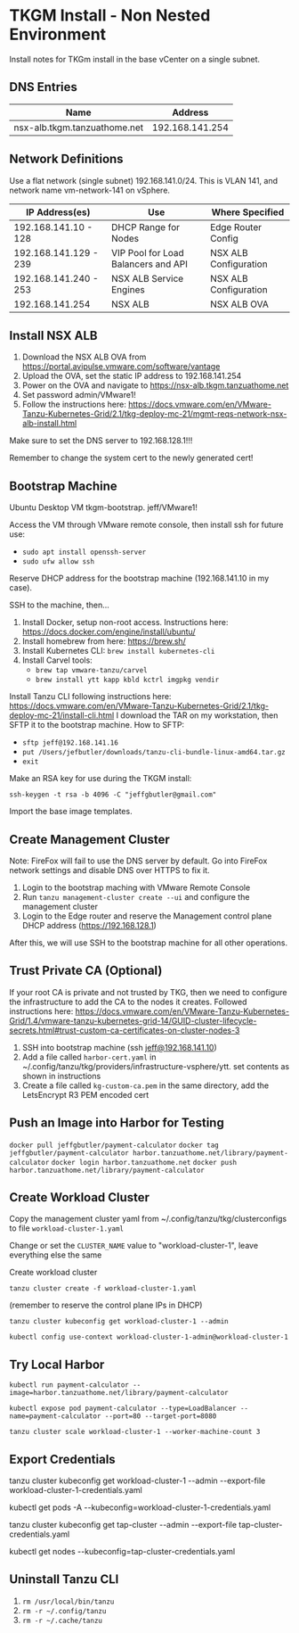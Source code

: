 # TKGM Install - Non Nested Environment

Install notes for TKGm install in the base vCenter on a single subnet.

## DNS Entries

| Name                         | Address         |
|------------------------------|-----------------|
| nsx-alb.tkgm.tanzuathome.net | 192.168.141.254 |

## Network Definitions

Use a flat network (single subnet) 192.168.141.0/24. This is VLAN 141, and network name
vm-network-141 on vSphere.

| IP Address(es)        | Use                                 | Where Specified       |
|-----------------------|-------------------------------------|-----------------------|
| 192.168.141.10 - 128  | DHCP Range for Nodes                | Edge Router Config    |
| 192.168.141.129 - 239 | VIP Pool for Load Balancers and API | NSX ALB Configuration |
| 192.168.141.240 - 253 | NSX ALB Service Engines             | NSX ALB Configuration |
| 192.168.141.254       | NSX ALB                             | NSX ALB OVA           |

## Install NSX ALB

1. Download the NSX ALB OVA from https://portal.avipulse.vmware.com/software/vantage
1. Upload the OVA, set the static IP address to 192.168.141.254
1. Power on the OVA and navigate to https://nsx-alb.tkgm.tanzuathome.net
1. Set password admin/VMware1!
1. Follow the instructions here: https://docs.vmware.com/en/VMware-Tanzu-Kubernetes-Grid/2.1/tkg-deploy-mc-21/mgmt-reqs-network-nsx-alb-install.html

Make sure to set the DNS server to 192.168.128.1!!!

Remember to change the system cert to the newly generated cert!

## Bootstrap Machine

Ubuntu Desktop VM tkgm-bootstrap. jeff/VMware1!

Access the VM through VMware remote console, then install ssh for future use:

   - `sudo apt install openssh-server`
   - `sudo ufw allow ssh`

Reserve DHCP address for the bootstrap machine (192.168.141.10 in my case).


SSH to the machine, then...

1. Install Docker, setup non-root access. Instructions here: https://docs.docker.com/engine/install/ubuntu/
2. Install homebrew from here: https://brew.sh/
3. Install Kubernetes CLI: `brew install kubernetes-cli`
4. Install Carvel tools:
   - `brew tap vmware-tanzu/carvel`
   - `brew install ytt kapp kbld kctrl imgpkg vendir`

Install Tanzu CLI following instructions here: https://docs.vmware.com/en/VMware-Tanzu-Kubernetes-Grid/2.1/tkg-deploy-mc-21/install-cli.html
I download the TAR on my workstation, then SFTP it to the bootstrap machine. How to SFTP:

- `sftp jeff@192.168.141.16`
- `put /Users/jefbutler/downloads/tanzu-cli-bundle-linux-amd64.tar.gz`
- `exit`

Make an RSA key for use during the TKGM install:

```shell
ssh-keygen -t rsa -b 4096 -C "jeffgbutler@gmail.com"
```

Import the base image templates.

## Create Management Cluster

Note: FireFox will fail to use the DNS server by default. Go into FireFox network settings and disable DNS over HTTPS
to fix it.

1. Login to the bootstrap maching with VMware Remote Console
1. Run `tanzu management-cluster create --ui` and configure the management cluster
1. Login to the Edge router and reserve the Management control plane DHCP address (https://192.168.128.1)

After this, we will use SSH to the bootstrap machine for all other operations.

## Trust Private CA (Optional)
If your root CA is private and not trusted by TKG, then we need to configure the infrastructure to 
add the CA to the nodes it creates.  Followed instructions here: https://docs.vmware.com/en/VMware-Tanzu-Kubernetes-Grid/1.4/vmware-tanzu-kubernetes-grid-14/GUID-cluster-lifecycle-secrets.html#trust-custom-ca-certificates-on-cluster-nodes-3

1. SSH into bootstrap machine (ssh jeff@192.168.141.10)
1. Add a file called `harbor-cert.yaml` in ~/.config/tanzu/tkg/providers/infrastructure-vsphere/ytt. set contents as shown in instructions
1. Create a file called `kg-custom-ca.pem` in the same directory, add the LetsEncrypt R3 PEM encoded cert

## Push an Image into Harbor for Testing

`docker pull jeffgbutler/payment-calculator`
`docker tag jeffgbutler/payment-calculator harbor.tanzuathome.net/library/payment-calculator`
`docker login harbor.tanzuathome.net`
`docker push harbor.tanzuathome.net/library/payment-calculator`

## Create Workload Cluster

Copy the management cluster yaml from ~/.config/tanzu/tkg/clusterconfigs to file `workload-cluster-1.yaml`

Change or set the `CLUSTER_NAME` value to "workload-cluster-1", leave everything else the same

Create workload cluster

`tanzu cluster create -f workload-cluster-1.yaml`

(remember to reserve the control plane IPs in DHCP)

`tanzu cluster kubeconfig get workload-cluster-1 --admin`

`kubectl config use-context workload-cluster-1-admin@workload-cluster-1`

## Try Local Harbor

`kubectl run payment-calculator --image=harbor.tanzuathome.net/library/payment-calculator`

`kubectl expose pod payment-calculator --type=LoadBalancer --name=payment-calculator --port=80 --target-port=8080`

`tanzu cluster scale workload-cluster-1 --worker-machine-count 3`

## Export Credentials

tanzu cluster kubeconfig get workload-cluster-1 --admin --export-file workload-cluster-1-credentials.yaml

kubectl get pods -A --kubeconfig=workload-cluster-1-credentials.yaml

tanzu cluster kubeconfig get tap-cluster --admin --export-file tap-cluster-credentials.yaml

kubectl get nodes --kubeconfig=tap-cluster-credentials.yaml

## Uninstall Tanzu CLI

1. `rm /usr/local/bin/tanzu`
1. `rm -r ~/.config/tanzu`
1. `rm -r ~/.cache/tanzu`
